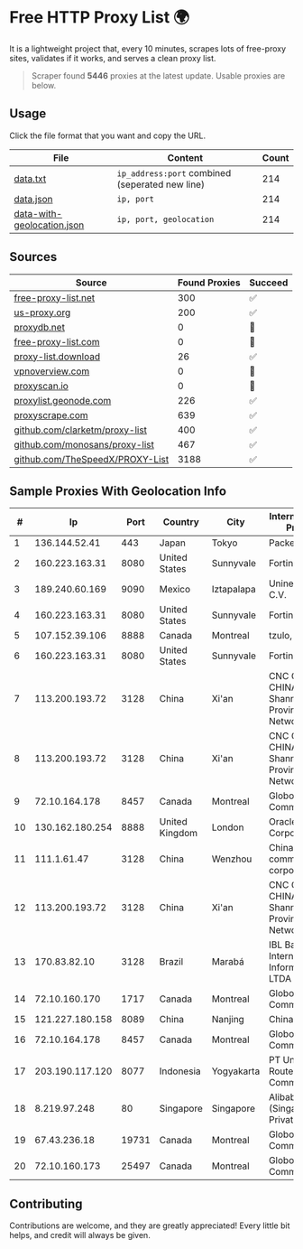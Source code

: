 
# Free HTTP Proxy List 🌍

It is a lightweight project that, every 10 minutes, scrapes lots of free-proxy sites, validates if it works, and serves a clean proxy list.


> Scraper found **5446** proxies at the latest update. Usable proxies are below.

## Usage

Click the file format that you want and copy the URL.


|File|Content|Count|
|----|-------|-----|
|[data.txt](https://raw.githubusercontent.com/themiralay/Proxy-List-World/master/data.txt)|`ip_address:port` combined (seperated new line)|214|
|[data.json](https://raw.githubusercontent.com/themiralay/Proxy-List-World/master/data.json)|`ip, port`|214|
|[data-with-geolocation.json](https://raw.githubusercontent.com/themiralay/Proxy-List-World/master/data-with-geolocation.json)|`ip, port, geolocation`|214|

## Sources

|Source|Found Proxies|Succeed|
|------|-------------|-------|
|[free-proxy-list.net](https://free-proxy-list.net)|300|✅|
|[us-proxy.org](https://www.us-proxy.org)|200|✅|
|[proxydb.net](http://proxydb.net)|0|🚫|
|[free-proxy-list.com](https://free-proxy-list.com/?page=&port=&type%5B%5D=http&type%5B%5D=https&up_time=0&search=Search)|0|🚫|
|[proxy-list.download](https://www.proxy-list.download/HTTP)|26|✅|
|[vpnoverview.com](https://vpnoverview.com/privacy/anonymous-browsing/free-proxy-servers)|0|🚫|
|[proxyscan.io](https://www.proxyscan.io)|0|🚫|
|[proxylist.geonode.com](https://proxylist.geonode.com/api/proxy-list?limit=300&page=1&sort_by=lastChecked&sort_type=desc&protocols=http,https)|226|✅|
|[proxyscrape.com](https://api.proxyscrape.com/v2/?request=displayproxies&protocol=http&timeout=10000&country=all&ssl=all&anonymity=all)|639|✅|
|[github.com/clarketm/proxy-list](https://raw.githubusercontent.com/clarketm/proxy-list/master/proxy-list-raw.txt)|400|✅|
|[github.com/monosans/proxy-list](https://raw.githubusercontent.com/monosans/proxy-list/main/proxies/http.txt)|467|✅|
|[github.com/TheSpeedX/PROXY-List](https://raw.githubusercontent.com/TheSpeedX/PROXY-List/master/http.txt)|3188|✅|


## Sample Proxies With Geolocation Info

|#|Ip|Port|Country|City|Internet Service Provider|
|-|--|----|-------|----|-------------------------|
|1|136.144.52.41|443|Japan|Tokyo|Packet Host, Inc.|
|2|160.223.163.31|8080|United States|Sunnyvale|Fortinet Inc.|
|3|189.240.60.169|9090|Mexico|Iztapalapa|Uninet S.A. de C.V.|
|4|160.223.163.31|8080|United States|Sunnyvale|Fortinet Inc.|
|5|107.152.39.106|8888|Canada|Montreal|tzulo, inc.|
|6|160.223.163.31|8080|United States|Sunnyvale|Fortinet Inc.|
|7|113.200.193.72|3128|China|Xi'an|CNC Group CHINA169 Shannxi Province Network|
|8|113.200.193.72|3128|China|Xi'an|CNC Group CHINA169 Shannxi Province Network|
|9|72.10.164.178|8457|Canada|Montreal|GloboTech Communications|
|10|130.162.180.254|8888|United Kingdom|London|Oracle Corporation|
|11|111.1.61.47|3128|China|Wenzhou|China Mobile communications corporation|
|12|113.200.193.72|3128|China|Xi'an|CNC Group CHINA169 Shannxi Province Network|
|13|170.83.82.10|3128|Brazil|Marabá|IBL Banda Larga Internet Informatica LTDA|
|14|72.10.160.170|1717|Canada|Montreal|GloboTech Communications|
|15|121.227.180.158|8089|China|Nanjing|China Telecom|
|16|72.10.164.178|8457|Canada|Montreal|GloboTech Communications|
|17|203.190.117.120|8077|Indonesia|Yogyakarta|PT Union Routelink Communication|
|18|8.219.97.248|80|Singapore|Singapore|Alibaba Cloud (Singapore) Private Limited|
|19|67.43.236.18|19731|Canada|Montreal|GloboTech Communications|
|20|72.10.160.173|25497|Canada|Montreal|GloboTech Communications|



## Contributing

Contributions are welcome, and they are greatly appreciated! Every
little bit helps, and credit will always be given.

